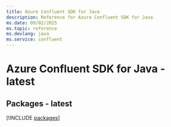 ```yaml
---
title: Azure Confluent SDK for Java
description: Reference for Azure Confluent SDK for Java
ms.date: 09/02/2025
ms.topic: reference
ms.devlang: java
ms.service: confluent
---
```

# Azure Confluent SDK for Java - latest
## Packages - latest
[!INCLUDE [packages](confluent-index.md)]